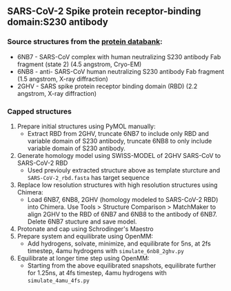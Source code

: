## SARS-CoV-2 Spike protein receptor-binding domain:S230 antibody

### Source structures from the [protein databank](http://rcsb.org): 
* 6NB7 - SARS-CoV complex with human neutralizing S230 antibody Fab fragment (state 2) (4.5 angstrom, Cryo-EM)
* 6NB8 - anti- SARS-CoV human neutralizing S230 antibody Fab fragment (1.5 angstrom, X-ray diffraction)
* 2GHV - SARS spike protein receptor binding domain (RBD) (2.2 angstrom, X-ray diffraction)

### Capped structures
1. Prepare initial structures using PyMOL manually:
    - Extract RBD from 2GHV, truncate 6NB7 to include only RBD and variable domain of S230 antibody, truncate 6NB8 to only include variable domain of S230 antibody.
2. Generate homology model using SWISS-MODEL of 2GHV SARS-CoV to SARS-CoV-2 RBD
    - Used previouly extracted structure above as template sturcture and `SARS-CoV-2_rbd.fasta` has target sequence
3. Replace low resolution structures with high resolution structures using Chimera:
    - Load 6NB7, 6NB8, 2GHV (homology modeled to SARS-CoV-2 RBD) into Chimera. Use Tools > Structure Comparison > MatchMaker to align 2GHV to the RBD of 6NB7 and 6NB8 to the antibody of 6NB7. Delete 6NB7 stucture and save model.
4. Protonate and cap using Schrodinger's Maestro
5. Prepare system and equilibrate using OpenMM:
    - Add hydrogens, solvate, minimize, and equilibrate for 5ns, at 2fs timestep, 4amu hydrogens with `simulate_6nb8_2ghv.py`
6. Equilibrate at longer time step using OpenMM:
    - Starting from the above equilibrated snapshots, equilibrate further for 1.25ns, at 4fs timestep, 4amu hydrogens with `simulate_4amu_4fs.py`
